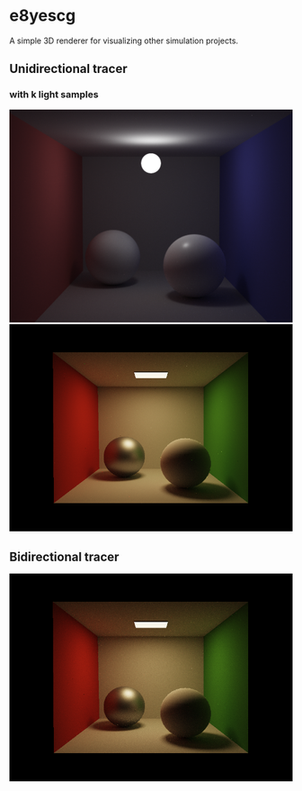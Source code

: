 # e8yescg
A simple 3D renderer for visualizing other simulation projects.

## Unidirectional tracer 
### with k light samples
![Alt text](gallery/image.png?raw=true "Unidirectional tracer (direct lighting)")
![Alt text](gallery/image2.png?raw=true "Unidirectional tracer (direct lighting)")

## Bidirectional tracer
![Alt text](gallery/image3.png?raw=true "Bidirectional tracer")
